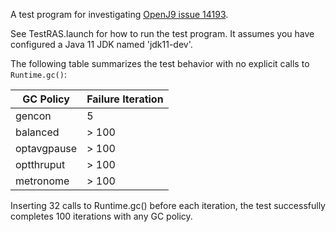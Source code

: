 A test program for investigating [OpenJ9 issue 14193](https://github.com/eclipse-openj9/openj9/issues/14193).

See TestRAS.launch for how to run the test program.
It assumes you have configured a Java 11 JDK named 'jdk11-dev'.

The following table summarizes the test behavior with no explicit calls to `Runtime.gc()`:

| GC Policy   | Failure Iteration |
|-------------|-------------------|
| gencon      |        5          |
| balanced    |    > 100          |
| optavgpause |    > 100          |
| optthruput  |    > 100          |
| metronome   |    > 100          |

Inserting 32 calls to Runtime.gc() before each iteration, the test successfully completes 100 iterations with any GC policy.
